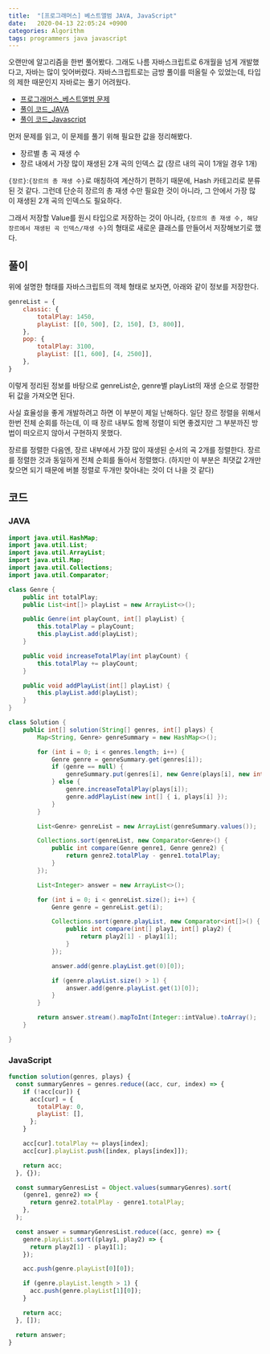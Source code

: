 ```yaml
---
title:  "[프로그래머스] 베스트앨범 JAVA, JavaScript"
date:   2020-04-13 22:05:24 +0900
categories: Algorithm
tags: programmers java javascript
---
```


오랜만에 알고리즘을 한번 풀어봤다. 그래도 나름 자바스크립트로 6개월을 넘게 개발했다고, 자바는 많이 잊어버렸다. 자바스크립트로는 금방 풀이를 떠올릴 수 있었는데, 타입의 제한 때문인지 자바로는 풀기 어려웠다.

- [프로그래머스_베스트앨범 문제](https://programmers.co.kr/learn/courses/30/lessons/42579)
- [풀이 코드_JAVA](https://github.com/2ssue/Algorithm/Programmers/42579.java)
- [풀이 코드_Javascript](https://github.com/2ssue/Algorithm/Programmers/42579.js)

먼저 문제를 읽고, 이 문제를 풀기 위해 필요한 값을 정리해봤다. 

- 장르별 총 곡 재생 수
- 장르 내에서 가장 많이 재생된 2개 곡의 인덱스 값
  (장르 내의 곡이 1개일 경우 1개)

`{장르}`:`{장르의 총 재생 수}`로 매칭하여 계산하기 편하기 때문에, Hash 카테고리로 분류된 것 같다. 그런데 단순히 장르의 총 재생 수만 필요한 것이 아니라, 그 안에서 가장 많이 재생된 2개 곡의 인덱스도 필요하다. 

그래서 저장할 Value를 원시 타입으로 저장하는 것이 아니라, `{장르의 총 재생 수, 해당 장르에서 재생된 곡 인덱스/재생 수}`의 형태로 새로운 클래스를 만들어서 저장해보기로 했다. 

## 풀이

위에 설명한 형태를 자바스크립트의 객체 형태로 보자면, 아래와 같이 정보를 저장한다. 

```javascript
genreList = {
    classic: {
        totalPlay: 1450,
        playList: [[0, 500], [2, 150], [3, 800]],
    },
    pop: {
        totalPlay: 3100,
        playList: [[1, 600], [4, 2500]],
    },
}
```

이렇게 정리된 정보를 바탕으로 genreList순, genre별 playList의 재생 순으로 정렬한 뒤 값을 가져오면 된다.  

사실 효율성을 좋게 개발하려고 하면 이 부분이 제일 난해하다. 일단 장르 정렬을 위해서 한번 전체 순회를 하는데, 이 때 장르 내부도 함께 정렬이 되면 좋겠지만 그 부분까진 방법이 떠오르지 않아서 구현하지 못했다.

장르를 정렬한 다음엔, 장르 내부에서 가장 많이 재생된 순서의 곡 2개를 정렬한다. 장르를 정렬한 것과 동일하게 전체 순회를 돌아서 정렬했다. (하지만 이 부분은 최댓값 2개만 찾으면 되기 때문에 버블 정렬로 두개만 찾아내는 것이 더 나을 것 같다)

## 코드
### JAVA
```java
import java.util.HashMap;
import java.util.List;
import java.util.ArrayList;
import java.util.Map;
import java.util.Collections;
import java.util.Comparator;

class Genre {
    public int totalPlay;
    public List<int[]> playList = new ArrayList<>();

    public Genre(int playCount, int[] playList) {
        this.totalPlay = playCount;
        this.playList.add(playList);
    }

    public void increaseTotalPlay(int playCount) {
        this.totalPlay += playCount;
    }

    public void addPlayList(int[] playList) {
        this.playList.add(playList);
    }
}

class Solution {
    public int[] solution(String[] genres, int[] plays) {
        Map<String, Genre> genreSummary = new HashMap<>();

        for (int i = 0; i < genres.length; i++) {
            Genre genre = genreSummary.get(genres[i]);
            if (genre == null) {
                genreSummary.put(genres[i], new Genre(plays[i], new int[] { i, plays[i] }));
            } else {
                genre.increaseTotalPlay(plays[i]);
                genre.addPlayList(new int[] { i, plays[i] });
            }
        }

        List<Genre> genreList = new ArrayList(genreSummary.values());

        Collections.sort(genreList, new Comparator<Genre>() {
            public int compare(Genre genre1, Genre genre2) {
                return genre2.totalPlay - genre1.totalPlay;
            }
        });

        List<Integer> answer = new ArrayList<>();

        for (int i = 0; i < genreList.size(); i++) {
            Genre genre = genreList.get(i);

            Collections.sort(genre.playList, new Comparator<int[]>() {
                public int compare(int[] play1, int[] play2) {
                    return play2[1] - play1[1];
                }
            });

            answer.add(genre.playList.get(0)[0]);

            if (genre.playList.size() > 1) {
                answer.add(genre.playList.get(1)[0]);
            }
        }

        return answer.stream().mapToInt(Integer::intValue).toArray();
    }

}
```
### JavaScript
```javascript
function solution(genres, plays) {
  const summaryGenres = genres.reduce((acc, cur, index) => {
    if (!acc[cur]) {
      acc[cur] = {
        totalPlay: 0,
        playList: [],
      };
    }

    acc[cur].totalPlay += plays[index];
    acc[cur].playList.push([index, plays[index]]);

    return acc;
  }, {});

  const summaryGenresList = Object.values(summaryGenres).sort(
    (genre1, genre2) => {
      return genre2.totalPlay - genre1.totalPlay;
    },
  );

  const answer = summaryGenresList.reduce((acc, genre) => {
    genre.playList.sort((play1, play2) => {
      return play2[1] - play1[1];
    });

    acc.push(genre.playList[0][0]);

    if (genre.playList.length > 1) {
      acc.push(genre.playList[1][0]);
    }

    return acc;
  }, []);

  return answer;
}
```